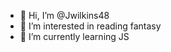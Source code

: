 - 👋 Hi, I’m @Jwilkins48
- 👀 I’m interested in reading fantasy
- 🌱 I’m currently learning JS


<!---
Jwilkins48/Jwilkins48 is a ✨ special ✨ repository because its `README.md` (this file) appears on your GitHub profile.
You can click the Preview link to take a look at your changes.
--->
